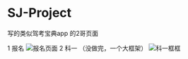 # SJ-Project

写的类似驾考宝典app 的2哥页面

 
1 报名
![报名页面](https://github.com/SJ19900113/SJ-Project/tree/master/images/IMG_name.png)
2 科一 （没做完，一个大框架）
![科一框框](https://github.com/SJ19900113/SJ-Project/tree/master/images/IMG_class.png)
